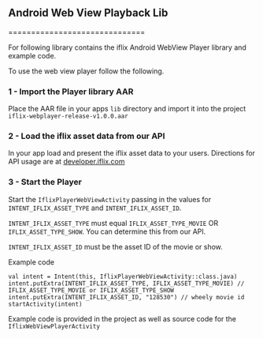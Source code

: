 ## Android Web View Playback Lib

==============================

For following library contains the iflix Android WebView Player library and example code.

To use the web view player follow the following.


### 1 - Import the Player library AAR

Place the AAR file in your apps `lib` directory and import it into the project
`iflix-webplayer-release-v1.0.0.aar`


### 2 - Load the iflix asset data from our API

In your app load and present the iflix asset data to your users. Directions for API usage are at [developer.iflix.com](http://developer.iflix.com)


### 3 - Start the Player

Start the `IflixPlayerWebViewActivity` passing in the values for `INTENT_IFLIX_ASSET_TYPE` and `INTENT_IFLIX_ASSET_ID`.

`INTENT_IFLIX_ASSET_TYPE` must equal `IFLIX_ASSET_TYPE_MOVIE` OR `IFLIX_ASSET_TYPE_SHOW`. You can determine this from our API.

`INTENT_IFLIX_ASSET_ID` must be the asset ID of the movie or show.

Example code

```
val intent = Intent(this, IflixPlayerWebViewActivity::class.java)
intent.putExtra(INTENT_IFLIX_ASSET_TYPE, IFLIX_ASSET_TYPE_MOVIE) // IFLIX_ASSET_TYPE_MOVIE or IFLIX_ASSET_TYPE_SHOW
intent.putExtra(INTENT_IFLIX_ASSET_ID, "128530") // wheely movie id
startActivity(intent)
```

Example code is provided in the project as well as source code for the `IflixWebViewPlayerActivity`
